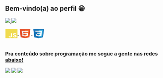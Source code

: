 ## Bem-vindo(a) ao perfil 😁

 <div>
   <a href="https://github.com/mateuscs96">
   <img height="180em" src="https://github-readme-stats.vercel.app/api?username=mateuscs96&show_icons=true&theme=gruvbox&include_all_commits=true&count_private=true"
/>
   <img height="180em" src="https://github-readme-stats.vercel.app/api/top-langs/?username=mateuscs96&layout=compact&langs_count=6&theme=highcontrast"/>
</div>
    
<div style="display: inline_block"><br>
  <img align="center" alt="Js" height="30" width="40" src="https://raw.githubusercontent.com/devicons/devicon/master/icons/javascript/javascript-plain.svg">
  <img align="center" alt="HTML" height="30" width="40" src="https://raw.githubusercontent.com/devicons/devicon/master/icons/html5/html5-original.svg">
  <img align="center" alt="CSS" height="30" width="40" src="https://raw.githubusercontent.com/devicons/devicon/master/icons/css3/css3-original.svg">
</div>
 
<br>
 
### Pra conteúdo sobre programação me segue a gente nas redes abaixo!
 
<div> 

  <a href="https://instagram.com/matlotto_" target="_blank"><img src="https://img.shields.io/badge/-Instagram-%23E4405F?style=for-the-badge&logo=instagram&logoColor=white" target="_blank"></a>
 <a href="" target="_blank"><img src="https://img.shields.io/badge/Discord-7289DA?style=for-the-badge&logo=discord&logoColor=white" target="_blank"></a> 
  <a href = "mailto:mateuscs96@hotmail.com"><img src="https://img.shields.io/badge/-Gmail-%23333?style=for-the-badge&logo=gmail&logoColor=white"
 target="_blank"></a>

</div>
